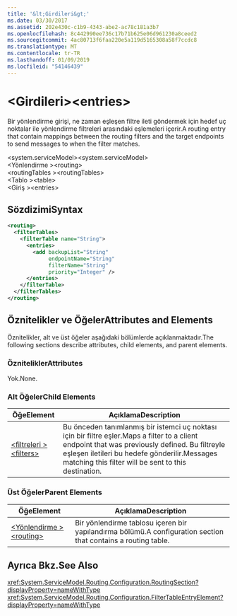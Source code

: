 ```yaml
---
title: '&lt;Girdileri&gt;'
ms.date: 03/30/2017
ms.assetid: 202e430c-c1b9-4343-abe2-ac78c181a3b7
ms.openlocfilehash: 8c442990ee736c17b71b625e06d961230a8ceed2
ms.sourcegitcommit: 4ac80713f6faa220e5a119d5165308a58f7ccdc8
ms.translationtype: MT
ms.contentlocale: tr-TR
ms.lasthandoff: 01/09/2019
ms.locfileid: "54146439"
---
```

# <a name="ltentriesgt"></a><span data-ttu-id="cb0e1-102">&lt;Girdileri&gt;</span><span class="sxs-lookup"><span data-stu-id="cb0e1-102">&lt;entries&gt;</span></span>
<span data-ttu-id="cb0e1-103">Bir yönlendirme girişi, ne zaman eşleşen filtre ileti göndermek için hedef uç noktalar ile yönlendirme filtreleri arasındaki eşlemeleri içerir.</span><span class="sxs-lookup"><span data-stu-id="cb0e1-103">A routing entry that contain mappings between the routing filters and the target endpoints to send messages to when the filter matches.</span></span>  
  
 <span data-ttu-id="cb0e1-104">\<system.serviceModel></span><span class="sxs-lookup"><span data-stu-id="cb0e1-104">\<system.serviceModel></span></span>  
<span data-ttu-id="cb0e1-105">\<Yönlendirme ></span><span class="sxs-lookup"><span data-stu-id="cb0e1-105">\<routing></span></span>  
<span data-ttu-id="cb0e1-106">\<routingTables ></span><span class="sxs-lookup"><span data-stu-id="cb0e1-106">\<routingTables></span></span>  
<span data-ttu-id="cb0e1-107">\<Tablo ></span><span class="sxs-lookup"><span data-stu-id="cb0e1-107">\<table></span></span>  
<span data-ttu-id="cb0e1-108">\<Giriş ></span><span class="sxs-lookup"><span data-stu-id="cb0e1-108">\<entries></span></span>  
  
## <a name="syntax"></a><span data-ttu-id="cb0e1-109">Sözdizimi</span><span class="sxs-lookup"><span data-stu-id="cb0e1-109">Syntax</span></span>  
  
```xml  
<routing>
  <filterTables>
    <filterTable name="String">
      <entries>
        <add backupList="String"
             endpointName="String"
             filterName="String"
             priority="Integer" />
      </entries>
    </filterTable>
  </filterTables>
</routing>
```  
  
## <a name="attributes-and-elements"></a><span data-ttu-id="cb0e1-110">Öznitelikler ve Öğeler</span><span class="sxs-lookup"><span data-stu-id="cb0e1-110">Attributes and Elements</span></span>  
 <span data-ttu-id="cb0e1-111">Öznitelikler, alt ve üst öğeler aşağıdaki bölümlerde açıklanmaktadır.</span><span class="sxs-lookup"><span data-stu-id="cb0e1-111">The following sections describe attributes, child elements, and parent elements.</span></span>  
  
### <a name="attributes"></a><span data-ttu-id="cb0e1-112">Öznitelikler</span><span class="sxs-lookup"><span data-stu-id="cb0e1-112">Attributes</span></span>  
 <span data-ttu-id="cb0e1-113">Yok.</span><span class="sxs-lookup"><span data-stu-id="cb0e1-113">None.</span></span>  
  
### <a name="child-elements"></a><span data-ttu-id="cb0e1-114">Alt Öğeler</span><span class="sxs-lookup"><span data-stu-id="cb0e1-114">Child Elements</span></span>  
  
|<span data-ttu-id="cb0e1-115">Öğe</span><span class="sxs-lookup"><span data-stu-id="cb0e1-115">Element</span></span>|<span data-ttu-id="cb0e1-116">Açıklama</span><span class="sxs-lookup"><span data-stu-id="cb0e1-116">Description</span></span>|  
|-------------|-----------------|  
|[<span data-ttu-id="cb0e1-117">\<filtreleri ></span><span class="sxs-lookup"><span data-stu-id="cb0e1-117">\<filters></span></span>](../../../../../docs/framework/configure-apps/file-schema/wcf/filters-of-routing.md)|<span data-ttu-id="cb0e1-118">Bu önceden tanımlanmış bir istemci uç noktası için bir filtre eşler.</span><span class="sxs-lookup"><span data-stu-id="cb0e1-118">Maps a filter to a client endpoint that was previously defined.</span></span> <span data-ttu-id="cb0e1-119">Bu filtreyle eşleşen iletileri bu hedefe gönderilir.</span><span class="sxs-lookup"><span data-stu-id="cb0e1-119">Messages matching this filter will be sent to this destination.</span></span>|  
  
### <a name="parent-elements"></a><span data-ttu-id="cb0e1-120">Üst Öğeler</span><span class="sxs-lookup"><span data-stu-id="cb0e1-120">Parent Elements</span></span>  
  
|<span data-ttu-id="cb0e1-121">Öğe</span><span class="sxs-lookup"><span data-stu-id="cb0e1-121">Element</span></span>|<span data-ttu-id="cb0e1-122">Açıklama</span><span class="sxs-lookup"><span data-stu-id="cb0e1-122">Description</span></span>|  
|-------------|-----------------|  
|[<span data-ttu-id="cb0e1-123">\<Yönlendirme ></span><span class="sxs-lookup"><span data-stu-id="cb0e1-123">\<routing></span></span>](../../../../../docs/framework/configure-apps/file-schema/wcf/routing.md)|<span data-ttu-id="cb0e1-124">Bir yönlendirme tablosu içeren bir yapılandırma bölümü.</span><span class="sxs-lookup"><span data-stu-id="cb0e1-124">A configuration section that contains a routing table.</span></span>|  
  
## <a name="see-also"></a><span data-ttu-id="cb0e1-125">Ayrıca Bkz.</span><span class="sxs-lookup"><span data-stu-id="cb0e1-125">See Also</span></span>  
 <xref:System.ServiceModel.Routing.Configuration.RoutingSection?displayProperty=nameWithType>       
 <xref:System.ServiceModel.Routing.Configuration.FilterTableEntryElement?displayProperty=nameWithType>    
